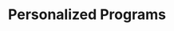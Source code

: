 ---
layout: services
slug: programs
title: Personalized Programs
summary: Embark on the Pathways to Wisdoms’ personalized programs designed to navigate the diverse wisdom traditions of the world, paving your unique path to inner knowledge and enlightenment.
description: Leverage the unique benefits of Pathways to Wisdom Courses at Wisdoms’ Way, where your professional needs are met with customized, flexible learning opportunities. As a seasoned practitioner with a rich background in clinical psychology and psychotherapy, I offer a blend of academic knowledge and wisdom traditions from around the globe to craft courses that fit your unique goals and requirements. Whether you're a yoga teacher, therapist, or a healthcare institution, I can tailor these resources to empower your practice and enhance your wellness offerings. Drawing from a diverse set of tools—including mindfulness strategies, compassion-based principles, or chakra balancing techniques—I create dynamic, relevant content. Let's collaborate to illuminate your path to wisdom and elevate your professional journey.
featured-image: /uploads/Courses_img_resized.jpg
what-to-expect:
  - Tarot Reading starts at 15 minutes, $30/15 minutes
  - Astrological Chart Reading 60 minute $150, 45 minutes $120, 30 minutes $75
  - Ex labore exercitation velit ipsum proident reprehenderit enim proident adipisicing anim id adipisicing cupidatat labore.
  - Laborum veniam aute quis consectetur.
faqs:
  - question: Who can benefit from this? 
    answer: Astrologoical chart readings are great resources for therapists and other mental health providers looking to provide guidance for their patients. 
  - question: proident reprehenderit
    answer: veniam aute quis consectetur
  - question: adipisicing laborum consectetur
    answer: non pariatur do cupidatat
  - question: commodo in non pariatur
    answer: reprehenderit enim proident
---